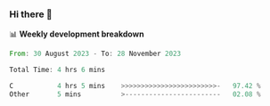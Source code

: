 ### Hi there 👋

📊 **Weekly development breakdown**
<!--START_SECTION:waka-->

```rust
From: 30 August 2023 - To: 28 November 2023

Total Time: 4 hrs 6 mins

C           4 hrs 5 mins    >>>>>>>>>>>>>>>>>>>>>>>>-   97.42 %
Other       5 mins          >------------------------   02.08 %
```

<!--END_SECTION:waka-->
<!--
**R-enanVieira/R-enanVieira** is a ✨ _special_ ✨ repository because its `README.md` (this file) appears on your GitHub profile.

Here are some ideas to get you started:

- 🔭 I’m currently working on ...
- 🌱 I’m currently learning ...
- 👯 I’m looking to collaborate on ...
- 🤔 I’m looking for help with ...
- 💬 Ask me about ...
- 📫 How to reach me: ...
- 😄 Pronouns: ...
- ⚡ Fun fact: ...
-->
